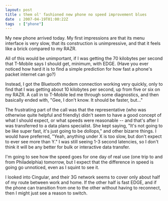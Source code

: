 ```yaml
---
layout: post
title : them ol' fashioned new phone no speed improvement blues
date  : 2007-04-19T01:00:22Z
tags  : ["phone"]
---
```

My new phone arrived today.  My first impressions are that its menu interface is very slow, that its construction is unimpressive, and that it feels like a brick compared to my RAZR.

All of this would be unimportant, if I was getting the 70 kilobytes per second that T-Mobile says I should get, minimum, with EDGE.  (Have you ever noticed how hard it is to find a simple prediction for how fast a phone's packet internet can go?)

Instead, I got the Bluetooth modem connection working very quickly, only to find that I was getting about 10 kilobytes per second, up from five or six on my RAZR.  A call in to T-Mobile led me through some diagnostics, and then basically ended with, "Gee, I don't know.  It should be faster, but..."

The frustrating part of the call was that the representative (who was otherwise quite helpful and friendly) didn't seem to have a good concept of what I should expect, or what speeds were reasonable -- and that's after I was transferred to a data plans specialist.  She kept saying, "It's not going to be like super fast, it's just going to be dollops," and other bizarre things.  I would have preferred, "Yeah, anything under X is too slow, but don't expect to ever see more than Y."  I was still seeing 1-3 second latencies, so I don't think it will be any better for bulk or interactive data transfer.

I'm going to see how the speed goes for one day of real use (one trip to and from Philadelphia) tomorrow, but I expect that the difference in speed is going go unnoticed, even as I squint to see it.

I looked into Cingular, and their 3G network seems to cover only about half of my route between work and home.  If the other half is fast EDGE, and if the phone can transition from one to the other without having to reconnect, then I might just see a reason to switch. 
